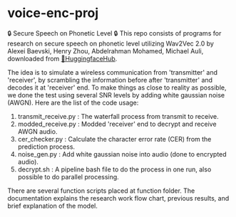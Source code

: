 # voice-enc-proj
🔒 Secure Speech on Phonetic Level 🔒
This repo consists of programs for research on secure speech on phonetic level utilizing Wav2Vec 2.0 by Alexei Baevski, Henry Zhou, Abdelrahman Mohamed, Michael Auli, downloaded from [🤗HuggingfaceHub](huggingface.co).

The idea is to simulate a wireless communication from 'transmitter' and 'receiver', by scrambling the information before after 'transmitter' and decodes it at 'receiver' end. To make things as close to reality as possible, we done the test using several SNR levels by adding white gaussian noise (AWGN). Here are the list of the code usage:
1. transmit_receive.py  : The waterfall process from transmit to receive.
2. modded_receive.py    : Modded 'receiver' end to decrypt and receive AWGN audio.
3. cer_checker.py       : Calculate the character error rate (CER) from the prediction process.
4. noise_gen.py         : Add white gaussian noise into audio (done to encrypted audio).
5. decrypt.sh           : A pipeline bash file to do the process in one run, also possible to do parallel processing.

There are several function scripts placed at function folder. The documentation explains the research work flow chart, previous results, and brief explanation of the model.

